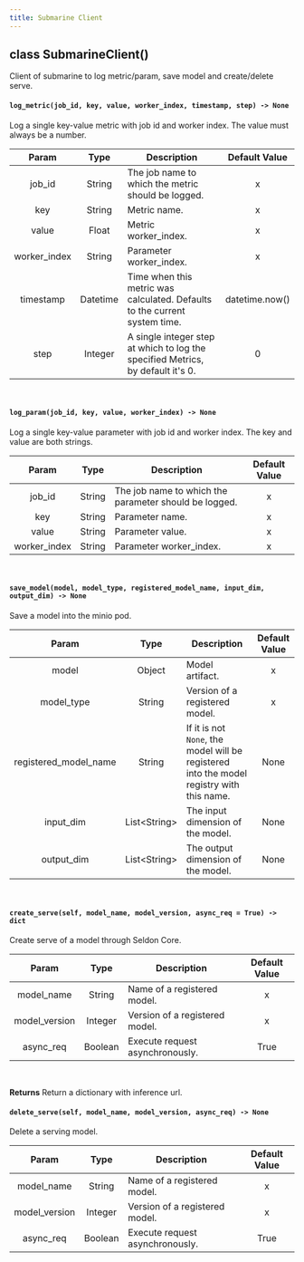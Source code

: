 ```yaml
---
title: Submarine Client
---
```


<!--
Licensed to the Apache Software Foundation (ASF) under one
or more contributor license agreements.  See the NOTICE file
distributed with this work for additional information
regarding copyright ownership.  The ASF licenses this file
to you under the Apache License, Version 2.0 (the
"License"); you may not use this file except in compliance
with the License.  You may obtain a copy of the License at

  http://www.apache.org/licenses/LICENSE-2.0

Unless required by applicable law or agreed to in writing,
software distributed under the License is distributed on an
"AS IS" BASIS, WITHOUT WARRANTIES OR CONDITIONS OF ANY
KIND, either express or implied.  See the License for the
specific language governing permissions and limitations
under the License.
-->

## class SubmarineClient()

Client of submarine to log metric/param, save model and create/delete serve.


#### `log_metric(job_id, key, value, worker_index, timestamp, step) -> None`

Log a single key-value metric with job id and worker index. The value must always be a number.

|    Param     |   Type   | Description                                                                     | Default Value |
| :----------: | :------: | ------------------------------------------------------------------------------- | :-----------: |
|    job_id    |  String  | The job name to which the metric should be logged.                              |       x       |
|     key      |  String  | Metric name.                                                                    |       x       |
|    value     |  Float   | Metric worker_index.                                                            |       x       |
| worker_index |  String  | Parameter worker_index.                                                         |       x       |
|  timestamp   | Datetime | Time when this metric was calculated. Defaults to the current system time.      |       datetime.now()       |
|     step     | Integer  | A single integer step at which to log the specified Metrics, by default it's 0. |       0       |

<br />

#### `log_param(job_id, key, value, worker_index) -> None`

Log a single key-value parameter with job id and worker index. The key and value are both strings.

|    Param     |  Type  | Description                                           | Default Value |
| :----------: | :----: | ----------------------------------------------------- | :-----------: |
|    job_id    | String | The job name to which the parameter should be logged. |       x       |
|     key      | String | Parameter name.                                       |       x       |
|    value     | String | Parameter value.                                      |       x       |
| worker_index | String | Parameter worker_index.                               |       x       |

<br />

#### `save_model(model, model_type, registered_model_name, input_dim, output_dim) -> None`

Save a model into the minio pod.

|         Param         |     Type      | Description                                                                               | Default Value |
| :-------------------: | :-----------: | ----------------------------------------------------------------------------------------- | :-----------: |
|         model         |    Object     | Model artifact.                                                                           |       x       |
|      model_type       |    String     | Version of a registered model.                                                            |       x       |
| registered_model_name |    String     | If it is not `None`, the model will be registered into the model registry with this name. |     None      |
|       input_dim       | List<String\> | The input dimension of the model.                                                         |     None      |
|      output_dim       | List<String\> | The output dimension of the model.                                                        |     None      |

<br />

#### `create_serve(self, model_name, model_version, async_req = True) -> dict`

Create serve of a model through Seldon Core.

|     Param     |  Type   | Description                     | Default Value |
| :-----------: | :-----: | ------------------------------- | :-----------: |
|  model_name   | String  | Name of a registered model.     |       x       |
| model_version | Integer | Version of a registered model.  |       x       |
|   async_req   | Boolean | Execute request asynchronously. |     True      |

<br />

**Returns**
Return a dictionary with inference url.
#### `delete_serve(self, model_name, model_version, async_req) -> None`

Delete a serving model.

|     Param     |  Type   | Description                     | Default Value |
| :-----------: | :-----: | ------------------------------- | :-----------: |
|  model_name   | String  | Name of a registered model.     |       x       |
| model_version | Integer | Version of a registered model.  |       x       |
|   async_req   | Boolean | Execute request asynchronously. |     True      |
